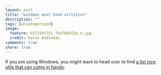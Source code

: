 ```yaml
---
layout: post
title: "windows must have utilities"
description: ""
tags: [uncategorized]
image:
  feature: 8272584751_feb76bdf1e_o.jpg
  credit: Aaron Addleman
comments: true
share: true
---
```



<p>If you are using Windows, you might want to head over to find <a href="http://live.sysinternals.com/">a list nice utils that can come in handy</a>.</p>

